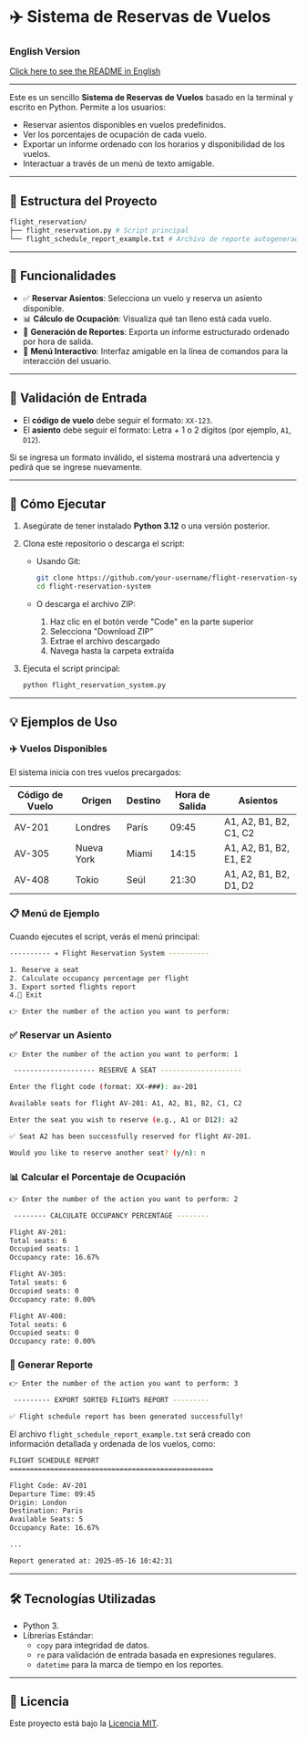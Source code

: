 # ✈️ Sistema de Reservas de Vuelos

### English Version
[Click here to see the README in English](https://github.com/Carturo8/Flight-Reservation-System/blob/main/README.md)

---

Este es un sencillo **Sistema de Reservas de Vuelos** basado en la terminal y escrito en Python. Permite a los usuarios:

- Reservar asientos disponibles en vuelos predefinidos.
- Ver los porcentajes de ocupación de cada vuelo.
- Exportar un informe ordenado con los horarios y disponibilidad de los vuelos.
- Interactuar a través de un menú de texto amigable.

---

## 📁 Estructura del Proyecto

```bash
flight_reservation/
├── flight_reservation.py # Script principal
└── flight_schedule_report_example.txt # Archivo de reporte autogenerado
```

---

## 🧰 Funcionalidades

- ✅ **Reservar Asientos**: Selecciona un vuelo y reserva un asiento disponible.
- 📊 **Cálculo de Ocupación**: Visualiza qué tan lleno está cada vuelo.
- 📝 **Generación de Reportes**: Exporta un informe estructurado ordenado por hora de salida.
- 💬 **Menú Interactivo**: Interfaz amigable en la línea de comandos para la interacción del usuario.

---

## 🧪 Validación de Entrada

- El **código de vuelo** debe seguir el formato: `XX-123`.
- El **asiento** debe seguir el formato: Letra + 1 o 2 dígitos (por ejemplo, `A1`, `D12`).

Si se ingresa un formato inválido, el sistema mostrará una advertencia y pedirá que se ingrese nuevamente.

---

## 🚀 Cómo Ejecutar

1. Asegúrate de tener instalado **Python 3.12** o una versión posterior.

2. Clona este repositorio o descarga el script:

   - Usando Git:
     ```bash
     git clone https://github.com/your-username/flight-reservation-system.git
     cd flight-reservation-system
     ```

   - O descarga el archivo ZIP:

     1. Haz clic en el botón verde "Code" en la parte superior
     2. Selecciona "Download ZIP"
     3. Extrae el archivo descargado
     4. Navega hasta la carpeta extraída
 
3. Ejecuta el script principal:

    ```bash
    python flight_reservation_system.py
    ```

---

## 💡 Ejemplos de Uso

### ✈️ Vuelos Disponibles

El sistema inicia con tres vuelos precargados:

| Código de Vuelo | Origen   | Destino    | Hora de Salida | Asientos                   |
|-----------------|----------|------------|----------------|----------------------------|
| AV-201          | Londres  | París      | 09:45          | A1, A2, B1, B2, C1, C2     |
| AV-305          | Nueva York | Miami    | 14:15          | A1, A2, B1, B2, E1, E2     |
| AV-408          | Tokio    | Seúl       | 21:30          | A1, A2, B1, B2, D1, D2     |

### 📋 Menú de Ejemplo

Cuando ejecutes el script, verás el menú principal:

```bash
---------- ✈️ Flight Reservation System ----------

1. Reserve a seat
2. Calculate occupancy percentage per flight
3. Export sorted flights report
4.🚪 Exit

👉 Enter the number of the action you want to perform:
```

### ✅ Reservar un Asiento

```bash
👉 Enter the number of the action you want to perform: 1

 -------------------- RESERVE A SEAT --------------------

Enter the flight code (format: XX-###): av-201

Available seats for flight AV-201: A1, A2, B1, B2, C1, C2

Enter the seat you wish to reserve (e.g., A1 or D12): a2

✅ Seat A2 has been successfully reserved for flight AV-201.

Would you like to reserve another seat? (y/n): n
```

### 📊 Calcular el Porcentaje de Ocupación

```bash
👉 Enter the number of the action you want to perform: 2

 -------- CALCULATE OCCUPANCY PERCENTAGE --------

Flight AV-201:
Total seats: 6 
Occupied seats: 1 
Occupancy rate: 16.67%

Flight AV-305:
Total seats: 6 
Occupied seats: 0 
Occupancy rate: 0.00%

Flight AV-408:
Total seats: 6 
Occupied seats: 0 
Occupancy rate: 0.00%
```

### 📝 Generar Reporte

```bash
👉 Enter the number of the action you want to perform: 3

 --------- EXPORT SORTED FLIGHTS REPORT ---------

✅ Flight schedule report has been generated successfully!
```

El archivo `flight_schedule_report_example.txt` será creado con información detallada y ordenada de los vuelos, como:

```bash
FLIGHT SCHEDULE REPORT
==================================================

Flight Code: AV-201
Departure Time: 09:45
Origin: London
Destination: Paris
Available Seats: 5
Occupancy Rate: 16.67%

...

Report generated at: 2025-05-16 10:42:31
```

---

## 🛠️ Tecnologías Utilizadas

- Python 3.
- Librerías Estándar:
  - `copy` para integridad de datos.
  - `re` para validación de entrada basada en expresiones regulares.
  - `datetime` para la marca de tiempo en los reportes.

---

## 📜 Licencia

Este proyecto está bajo la [Licencia MIT](https://github.com/Carturo8/Flight-Reservation-System/blob/main/LICENSE).
